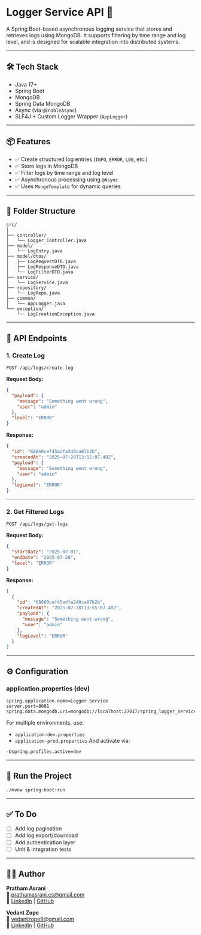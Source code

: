
# Logger Service API 🚀

A Spring Boot-based asynchronous logging service that stores and retrieves logs using MongoDB. It supports filtering by time range and log level, and is designed for scalable integration into distributed systems.

---

## 🛠️ Tech Stack

- Java 17+
- Spring Boot
- MongoDB
- Spring Data MongoDB
- Async (via `@EnableAsync`)
- SLF4J + Custom Logger Wrapper (`AppLogger`)

---

## 📦 Features

- ✅ Create structured log entries (`INFO`, `ERROR`, `LOG`, etc.)
- ✅ Store logs in MongoDB
- ✅ Filter logs by time range and log level
- ✅ Asynchronous processing using `@Async`
- ✅ Uses `MongoTemplate` for dynamic queries

---

## 📁 Folder Structure

```
src/
│
├── controller/
│   └── Logger_Controller.java
├── model/
│   └── LogEntry.java
├── model/dtos/
│   ├── LogRequestDTO.java
│   ├── LogResponseDTO.java
│   └── LogFilterDTO.java
├── service/
│   └── LogService.java
├── repository/
│   └── LogRepo.java
├── common/
│   └── AppLogger.java
└── exception/
    └── LogCreationException.java
```

---

## 📡 API Endpoints

### 1. Create Log

```
POST /api/logs/create-log
```

**Request Body:**
```json
{
  "payload": {
    "message": "Something went wrong",
    "user": "admin"
  },
  "level": "ERROR"
}
```

**Response:**
```json
{
  "id": "68860cef45adfa240ca87b2b",
  "createdAt": "2025-07-28T13:55:07.48Z",
  "payload": {
    "message": "Something went wrong",
    "user": "admin"
  },
  "logLevel": "ERROR"
}
```

---

### 2. Get Filtered Logs

```
POST /api/logs/get-logs
```

**Request Body:**
```json
{
  "startDate": "2025-07-01",
  "endDate": "2025-07-28",
  "level": "ERROR"
}
```

**Response:**
```json
[
  {
    "id": "68860cef45adfa240ca87b2b",
    "createdAt": "2025-07-28T13:55:07.48Z",
    "payload": {
      "message": "Something went wrong",
      "user": "admin"
    },
    "logLevel": "ERROR"
  }
]
```

---

## ⚙️ Configuration

### application.properties (dev)
```properties
spring.application.name=Logger Service
server.port=8081
spring.data.mongodb.uri=mongodb://localhost:27017/spring_logger_service
```

For multiple environments, use:
- `application-dev.properties`
- `application-prod.properties`
  And activate via:
```bash
-Dspring.profiles.active=dev
```

---

## 🧪 Run the Project

```bash
./mvnw spring-boot:run
```

---

## ✅ To Do

- [ ] Add log pagination
- [ ] Add log export/download
- [ ] Add authentication layer
- [ ] Unit & integration tests

---

## 👨‍💻 Author

**Pratham Asrani**  
📧 prathamasrani.cs@gmail.com  
🔗 [LinkedIn](https://www.linkedin.com/in/pratham-asrani-9897b0225) | [GitHub](https://github.com/PrathamAsrani)

**Vedant Zope**  
📧 vedantzope9@gmail.com  
🔗 [LinkedIn](https://www.linkedin.com/in/vedant-zope73/) | [GitHub](https://github.com/vedantzope9)
